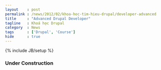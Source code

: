 ```yaml
---
layout    : post
permalink : /news/2012/02/khoa-hoc-tim-hieu-drupal/developer-advanced
title     : "Advanced Drupal Developer"
tagline   : Khoá học Drupal
category  : News
tags      : ['Drupal', 'Course']
hide      : true
---
```

{% include JB/setup %}

### Under Construction
